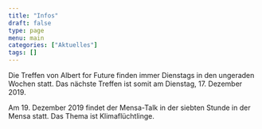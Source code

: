 ```yaml
---
title: "Infos"
draft: false
type: page
menu: main
categories: ["Aktuelles"]
tags: []
---
```

Die Treffen von Albert for Future finden immer Dienstags in den ungeraden Wochen statt. Das nächste Treffen ist somit am Dienstag, 17. Dezember 2019.

Am 19. Dezember 2019 findet der Mensa-Talk in der siebten Stunde in der Mensa statt. Das Thema ist Klimaflüchtlinge.

